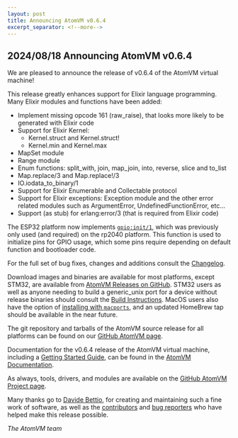 ```yaml
---
layout: post
title: Announcing AtomVM v0.6.4
excerpt_separator: <!--more-->
---
```


## 2024/08/18 Announcing AtomVM v0.6.4

We are pleased to announce the release of v0.6.4 of the AtomVM virtual machine!

This release greatly enhances support for Elixir language programming. Many Elixir modules and functions have been added:
* Implement missing opcode 161 (raw_raise), that looks more likely to be generated with Elixir code
* Support for Elixir Kernel:
    - Kernel.struct and Kernel.struct!
    - Kernel.min and Kernel.max
* MapSet module
* Range module
* Enum functions: split_with, join, map_join, into, reverse, slice and to_list
* Map.replace/3 and Map.replace!/3
* IO.iodata_to_binary/1
* Support for Elixir Enumerable and Collectable protocol
* Support for Elixir exceptions: Exception module and the other error related modules such as ArgumentError, UndefinedFunctionError, etc...
* Support (as stub) for erlang:error/3 (that is required from Elixir code)

The ESP32 platform now implements [`gpio:init/1`](https://doc.atomvm.org/v0.6.4/apidocs/erlang/eavmlib/gpio.html#init-1), which was previously only used (and required) on the rp2040 platform. This function is used to initialize pins for GPIO usage, which some pins require depending on default function and bootloader code.

For the full set of bug fixes, changes and additions consult the
[Changelog](https://doc.atomvm.org/v0.6.4/CHANGELOG.html).

Download images and binaries are available for most platforms, except STM32, are available from
[AtomVM Releases on GitHub](https://github.com/atomvm/AtomVM/releases/tag/v0.6.4). STM32 users as
well as anyone needing to build a generic_unix port for a device without release binaries should
consult the [Build Instructions](https://doc.atomvm.org/v0.6.4/build-instructions.html). MacOS
users also have the option of
[installing with `macports`](https://doc.atomvm.org/v0.6.4/getting-started-guide.html#installation-on-macos),
and an updated HomeBrew tap should be available in the near future.

The git repository and tarballs of the AtomVM source release for all platforms can be found on our
[GitHub AtomVM page](https://github.com/atomvm/AtomVM).

Documentation for the v0.6.4 release of the AtomVM virtual machine, including a
[Getting Started Guide](https://doc.atomvm.org/v0.6.4/getting-started-guide.html), can be found in the
[AtomVM Documentation](https://doc.atomvm.org/v0.6.4/).

As always, tools, drivers, and modules are available on the
[GitHub AtomVM Project page](https://github.com/atomvm).

Many thanks go to [Davide Bettio](https://github.com/bettio), for creating and maintaining such a
fine work of software, as well as the [contributors](https://github.com/atomvm/AtomVM/graphs/contributors) and [bug reporters](https://github.com/atomvm/AtomVM/issues) who have helped make this release possible.

_The AtomVM team_
